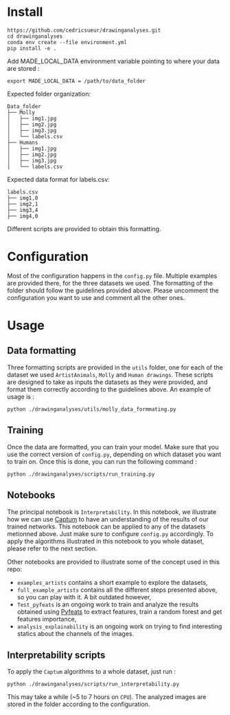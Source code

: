 # Install

```
https://github.com/cedricsueur/drawinganalyses.git
cd drawinganalyses
conda env create --file environment.yml
pip install -e .
```

Add MADE_LOCAL_DATA environment variable pointing to where your data are stored :

```
export MADE_LOCAL_DATA = /path/to/data_folder
```

Expected folder organization:

```
Data_folder
├── Molly
│   ├── img1.jpg
│   ├── img2.jpg
│   ├── img3.jpg
│   └── labels.csv
├── Humans
│   ├── img1.jpg
│   ├── img2.jpg
│   ├── img3.jpg
│   └── labels.csv
```

Expected data format for labels.csv:

```
labels.csv
├── img1,0
├── img2,1
├── img3,4
├── img4,0
```

Different scripts are provided to obtain this formatting.

# Configuration

Most of the configuration happens in the `config.py` file. Multiple examples are provided there, for the three datasets we used. The formatting of the folder should follow the guidelines provided above. Please uncomment the configuration you want to use and comment all the other ones.

# Usage

## Data formatting

Three formatting scripts are provided in the `utils` folder, one for each of the dataset we used `ArtistAnimals`, `Molly` and `Human drawings`. These scripts are designed to take as inputs the datasets as they were provided, and format them correctly according to the guidelines above. An example of usage is :

```
python ./drawinganalyses/utils/molly_data_formmating.py
```

## Training 

Once the data are formatted, you can train your model. Make sure that you use the correct version of `config.py`, depending on which dataset you want to train on. Once this is done, you can run the following command :

```
python ./drawinganalyses/scripts/run_training.py
```

## Notebooks

The principal notebook is `Interpretability`. In this notebook, we illustrate how we can use [Captum](https://captum.ai/) to have an understanding of the results of our trained networks. This notebook can be applied to any of the datasets metionned above. Just make sure to configure `config.py` accordingly. To apply the algorithms illustrated in this notebook to you whole dataset, please refer to the next section.

Other notebooks are provided to illustrate some of the concept used in this repo:
- `examples_artists` contains a short example to explore the datasets,
- `full_example_artists` contains all the different steps presented above, so you can play with it. A bit outdated however,
- `Test_pyfeats` is an ongoing work to train and analyze the results obtained using [Pyfeats](https://github.com/giakou4/pyfeats) to extract features, train a random forest and  get features importance,
- `analysis_explainability` is an ongoing work on trying to find interesting statics about the channels of the images.

## Interpretability scripts

To apply the `Captum` algorithms to a whole dataset, just run :

```
python ./drawinganalyses/scripts/run_interpretability.py
```

This may take a while (~5 to 7 hours on `CPU`). The analyzed images are stored in the folder according to the configuration.
